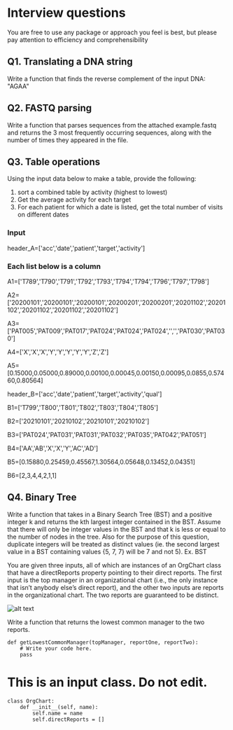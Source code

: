 # Interview questions
You are free to use any package or approach you feel is best, but please pay attention to efficiency and comprehensibility   

## Q1. Translating a DNA string
Write a function that finds the reverse complement of the input DNA: "AGAA"

## Q2. FASTQ parsing
Write a function that parses sequences from the attached example.fastq and returns the 3 most frequently occurring sequences, along with the number of times they appeared in the file.

## Q3. Table operations
Using the input data below to make a table, provide the following:
1. sort a combined table by activity (highest to lowest)
2. Get the average activity for each target
3. For each patient for which a date is listed, get the total number of visits on different dates


### Input
header_A=['acc','date','patient','target','activity']

### Each list below is a column 
A1=['T789','T790','T791','T792','T793','T794','T794','T796','T797','T798']

A2=['20200101','20200101','20200101','20200201','20200201','20201102','20201102','20201102','20201102','20201102']

A3=['PAT005','PAT009','PAT017','PAT024','PAT024','PAT024','','','PAT030','PAT030']

A4=['X','X','X','Y','Y','Y','Y','Y','Z','Z']

A5=[0.15000,0.05000,0.89000,0.00100,0.00045,0.00150,0.00095,0.0855,0.57460,0.80564]

header_B=['acc','date','patient','target','activity','qual']

B1=['T799','T800','T801','T802','T803','T804','T805']

B2=['20210101','20210102','20210101','20210102']

B3=['PAT024','PAT031','PAT031','PAT032','PAT035','PAT042','PAT051']

B4=['AA','AB','X','X','Y','AC','AD']

B5=[0.15880,0.25459,0.45567,1.30564,0.05648,0.13452,0.04351]

B6=[2,3,4,4,2,1,1]

## Q4. Binary Tree
Write a function that takes in a Binary Search Tree (BST) and a positive integer k and returns the kth largest integer contained in the BST. Assume that there will only be integer values in the BST and that k is less or equal to the number of nodes in the tree. Also for the purpose of this question, duplicate integers will be treated as distinct values (ie. the second largest value in a BST containing values {5, 7, 7} will be 7 and not 5).
Ex. BST 

You are given three inputs, all of which are instances of an OrgChart class that have a directReports property pointing to their direct reports. The first input is the top manager in an organizational chart (i.e., the only instance that isn’t anybody else’s direct report), and the other two inputs are reports in the organizational chart. The two reports are guaranteed to be distinct.

![alt text](https://github.com/3TBiosciences/interview/blob/main/binarysearchtree.png?raw=true)

Write a function that returns the lowest common manager to the two reports.
```
def getLowestCommonManager(topManager, reportOne, reportTwo):
    # Write your code here.
    pass
```

# This is an input class. Do not edit.
```
class OrgChart:
    def __init__(self, name):
        self.name = name
        self.directReports = []
```
